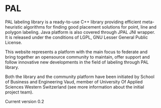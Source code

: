 PAL
===

PAL labeling library is a ready-to-use C++ library providing efficient meta-heuristic algorithms for finding good placement solutions for point, line and polygon labeling. Java platform is also covered through JPAL JNI wrapper. It is released under the conditions of LGPL, GNU Lesser General Public License.

This website represents a platform with the main focus to federate and bring together an opensource community to maintain, offer support and follow innovative new developments in the field of labeling through PAL library.

Both the library and the community platform have been initiated by School of Business and Engineering Vaud, member of University Of Applied Sciences Western Switzerland (see more information about the initial project team).

Current version 0.2
